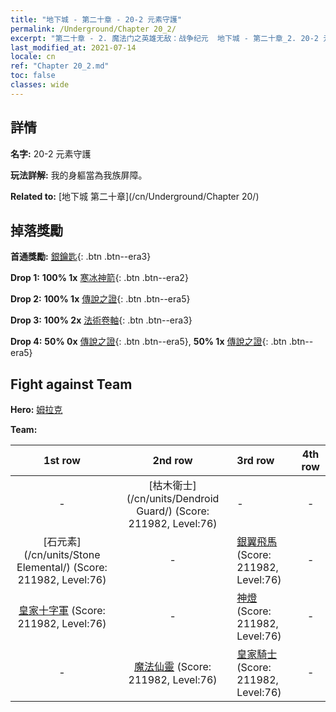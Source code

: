 ```yaml
---
title: "地下城 - 第二十章 - 20-2 元素守護"
permalink: /Underground/Chapter 20_2/
excerpt: "第二十章 - 2. 魔法门之英雄无敌：战争纪元  地下城 - 第二十章_2. 20-2 元素守護"
last_modified_at: 2021-07-14
locale: cn
ref: "Chapter 20_2.md"
toc: false
classes: wide
---
```


## 詳情

 **名字:** 20-2 元素守護

 **玩法詳解:**       我的身軀當為我族屏障。

 **Related to:** [地下城 第二十章](/cn/Underground/Chapter 20/)

## 掉落獎勵

 **首通獎勵:** [銀鑰匙](/cn/Items/con_693/){: .btn .btn--era3}

 **Drop 1:** **100% 1x** [寒冰神箭](/cn/Items/her_431/){: .btn .btn--era2}

 **Drop 2:** **100% 1x** [傳說之證](/cn/Items/mat_81/){: .btn .btn--era5}

 **Drop 3:** **100% 2x** [法術卷軸](/cn/Items/con_694/){: .btn .btn--era3}

 **Drop 4:** **50% 0x** [傳說之證](/cn/Items/mat_74/){: .btn .btn--era5}, **50% 1x** [傳說之證](/cn/Items/mat_74/){: .btn .btn--era5}


## Fight against Team
 **Hero:** [姆拉克](/cn/heroes/Mullich/)

 **Team:**


  | 1st row | 2nd row | 3rd row | 4th row |
  |:----:|:----:|:----|:----:|
  | - | [枯木衛士](/cn/units/Dendroid Guard/) (Score: 211982, Level:76)  | - | - |
  | [石元素](/cn/units/Stone Elemental/) (Score: 211982, Level:76)  | - | [銀翼飛馬](/cn/units/Pegasus/) (Score: 211982, Level:76)  | - |
  | [皇家十字軍](/cn/units/Swordsman/) (Score: 211982, Level:76)  | - | [神燈](/cn/units/Genie/) (Score: 211982, Level:76)  | - |
  | - | [魔法仙靈](/cn/units/Sprite/) (Score: 211982, Level:76)  | [皇家騎士](/cn/units/Cavalier/) (Score: 211982, Level:76)  | - |


